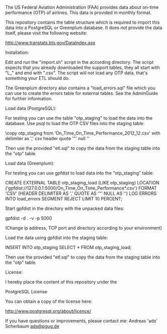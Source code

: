 The US Federal Aviation Administration (FAA) provides data about on-time
performance (OTP) of airlines. This data is provided in monthly format.

This repository contains the table structure which is required to import
this data into a PostgreSQL or Greenplum database. It does *not* provide
the data itself, please visit the following website:

http://www.transtats.bts.gov/DataIndex.asp



Installation:

Edit and run the "import.sh" script in the according directory.
The script expects that you already downloaded the support tables,
they all start with "L_" and end with ".csv". The script will not
load any OTP data, that's something your ETL should do.

The Greenplum directory also contains a "load_errors.sql" file
which you can use to create the errors table for external tables.
See the AdminGuide for further information.



Load data (PostgreSQL):

For testing you can use the table "otp_staging" to load the data
into the database. Use psql to load the OTP CSV files into the
staging table:

\copy otp_staging from 'On_Time_On_Time_Performance_2012_12.csv' with delimiter as ',' csv header quote '"' null ''

Then use the provided "etl.sql" to copy the data from the staging
table into the "otp" table.



Load data (Greenplum):

For testing you can use gpfdist to load data into the "otp_staging"
table:

CREATE EXTERNAL TABLE otp_staging_load (LIKE otp_staging)
             LOCATION ('gpfdist://127.0.0.1:5000/On_Time_On_Time_Performance*.csv')
               FORMAT 'CSV' (HEADER DELIMITER AS ',' QUOTE AS '"' NULL AS '')
           LOG ERRORS INTO load_errors SEGMENT REJECT LIMIT 10 PERCENT;

Start gpfdist in the directory with the unpacked data files:

gpfdist -d . -v -p 5000

(Change ip address, TCP port and directory according to your environment)

Load the data using gpfdist into the staging table:

INSERT INTO otp_staging SELECT * FROM otp_staging_load;

Then use the provided "etl.sql" to copy the data from the staging
table into the "otp" table.




License:

I hereby place the content of this repository under the

PostgreSQL License

You can obtain a copy of the license here:

http://www.postgresql.org/about/licence/




If you have questions or improvements, please contact me:
Andreas 'ads' Scherbaum <ads@pgug.de>
